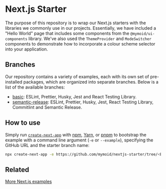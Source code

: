 # Next.js Starter

The purpose of this repository is to wrap our Next.js starters with the libraries we commonly use in our projects. Essentially, we have included a "Hello World" page that includes some components from the `@mymoid/ui-components` library. We've also used the `ThemeProvider` and `ModeSwitcher` components to demonstrate how to incorporate a colour scheme selector into your application.

## Branches

Our repository contains a variety of examples, each with its own set of pre-installed packages, which are organized into separate branches. Below is a list of the available branches:

- [basic](https://github.com/mymoid/nextjs-starter/tree/basic): ESLint, Prettier, Husky, Jest and React Testing Library.
- [semantic-release](https://github.com/mymoid/nextjs-starter/tree/semantic-release): ESLint, Prettier, Husky, Jest, React Testing Library, Commitlint and Semantic Release.


## How to use

Simply run [`create-next-app`](https://github.com/vercel/next.js/tree/canary/packages/create-next-app) with [npm](https://docs.npmjs.com/cli/init), [Yarn](https://yarnpkg.com/lang/en/docs/cli/create/), or [pnpm](https://pnpm.io) to bootstrap the example with a command line argument (`-e` or `--example`), specifying the GitHub URL and the starter branch name:

```bash
npx create-next-app -e https://github.com/mymoid/nextjs-starter/tree/<BRANCH_NAME> <DIRECTORY_NAME>
```

## Related

[More Next.js examples](https://github.com/vercel/next.js/tree/canary/examples)